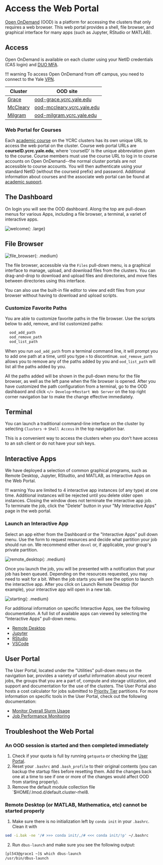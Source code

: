 # Access the Web Portal

[Open OnDemand](https://openondemand.org) (OOD) is a platform for accessing the clusters that only requires a web browser.
This web portal provides a shell, file browser, and graphical interface for many apps (such as Jupyter, RStudio or MATLAB).

## Access

Open OnDemand is available on each cluster using your NetID credentials (CAS login) and [DUO MFA](/clusters-at-yale/access/mfa).

!!! warning
    To access Open OnDemand from off campus, you need to connect to the Yale [VPN](https://docs.ycrc.yale.edu/clusters-at-yale/access/vpn). 

| Cluster                        | OOD site                                                         |
|--------------------------------|------------------------------------------------------------------|
| [Grace](/clusters/grace)       | [ood-grace.ycrc.yale.edu](https://ood-grace.ycrc.yale.edu)         |
| [McCleary](/clusters/mccleary) | [ood-mccleary.ycrc.yale.edu](https://ood-mccleary.ycrc.yale.edu) |
| [Milgram](/clusters/milgram)   | [ood-milgram.ycrc.yale.edu](https://ood-milgram.ycrc.yale.edu)     | 



### Web Portal for Courses

Each [academic course](/clusters-at-yale/access/courses) on the YCRC clusters has its own unique URL to access the web portal on the cluster. 
Course web portal URLs are <b>courseID.ycrc.yale.edu</b>, where 'courseID' is the unique abbreviation given to the course. 
Course members must use the course URL to log in to course accounts on Open OnDemand--the normal cluster portals are not accessible to course accounts. 
You will then authenticate using your standard NetID (without the courseid prefix) and password.
Additional information about courses and the associate web portal can be found at [academic support](/clusters-at-yale/access/courses).

## The Dashboard

On login you will see the OOD dashboard.
Along the top are pull-down menus for various Apps, including a file browser, a terminal, a variet of interactive apps.

![welcome](/img/ood_welcome.png){: .large}

## File Browser

![file_browser](/img/ood_filebrowser.png){: .medium}

The file browser, accessible via the `Files` pull-down menu, is a graphical interface to manage, upload, and download files from the clusters.
You can drag-and-drop to download and upload files and directories, and move files between directories using this interface.

You can also use the built-in file editor to view and edit files from your browser without having to download and upload scripts.

### Customize Favorite Paths

You are able to customize favorite paths in the file browser. Use the scripts below to add, remove, and list customized paths:

``` bash
  ood_add_path
  ood_remove_path
  ood_list_path
```

When you run `ood_add_path` from a terminal command line, it will prompt you to add one path at a time, until you type `n` to discontinue. 
`ood_remove_path` allows you to remove any of the paths added by you and `ood_list_path` will list all the paths added by you. 

All the paths added will be shown in the pull-down menu for the file browser, as well as the left pane when the file browser is opened. After you have customized the path configuration from a terminal, go to the OOD dashbaord and click `</> Develop`->`Restart Web Server` on the top right corner navigation bar to make the change effective immediately.

## Terminal

You can launch a traditional command-line interface on the cluster by selecting `Clusters` -> `Shell Access` in the top navigation bar.

This is a convenient way to access the clusters when you don't have access to an ssh client or do not have your ssh keys.

## Interactive Apps

We have deployed a selection of common graphical programs, such as Remote Desktop, Jupyter, RStudtio, and MATLAB, as Interactive Apps on the Web Portal.

!!! warning
    You are limited to 4 interactive app instances (of any type) at one time. 
    Additional instances will be rejected until you delete older open instances. 
    Closing the window does not terminate the interactive app job.
    To terminate the job, click the "Delete" button in your "My Interactive Apps" page in the web portal.

### Launch an Interactive App

Select an app either from the Dashboard or the "Interactive Apps" pull down menu. 
Use the form to request resources and decide what partition your job should run on. 
We recommend either `devel` or, if applicable, your group's private partition.

![remote_desktop](/img/ood_remote.png){: .medium}

Once you launch the job, you will be presented with a notification that your job has been queued.
Depending on the resources requested, you may need to wait for a bit. When the job starts you will see the option to launch the interactive app.
After you click on Launch Remote Desktop (for example), your interactive app will open in a new tab. 

![starting](/img/ood_remote_starting.png){: .medium}

For additional information on specific Interactive Apps, see the following documentation. A full list of available apps can viewed by selecting the "Interactive Apps" pull-down menu.

- [Remote Desktop](/clusters-at-yale/access/ood-remote-desktop)
- [Jupyter](/clusters-at-yale/access/ood-jupyter)
- [RStudio](/clusters-at-yale/access/ood-rstudio)
- [VSCode](/clusters-at-yale/access/ood-vscode)

## User Portal

The User Portal, located under the "Utilities" pull-down menu on the navigation bar, provides a variety of useful information about your recent jobs, the groups that you are a part of, compute and storage utilization, and support and documentation for the use of the clusters.
The User Portal also hosts a cost calculator for jobs submitted to [Priority Tier](/clusters-at-yale/job-scheduling/priority-tier) partitions.
For more information on specific tools in the User Portal, check out the following documentation:

- [Monitor Overall Slurm Usage](/clusters-at-yale/job-scheduling/getusage/#open-ondemand-web-app)
- [Job Performance Monitoring](/clusters-at-yale/job-scheduling/jobstats/)

## Troubleshoot the Web Portal

### An OOD session is started and then completed immediately

1. Check if your quota is full by running `getquota` or checking the [User Portal](#user-portal).
2. Reset your `.bashrc` and `.bash_profile` to their original contents (you can backup the startup files before resetting them. Add the changes back one at a time to see if one or more of the changes would affect OOD from starting properly).
3. Remove the default module collection file `$HOME/.lmod.d/default.cluster-rhel8.

### Remote Desktop (or MATLAB, Mathematica, etc) cannot be started properly
1. Make sure there is no initialization left by `conda init` in your `.bashrc`. Clean it with 
```bash
sed -i.bak -ne '/# >>> conda init/,/# <<< conda init/!p' ~/.bashrc
```
2. Run `dbus-launch` and make sure you see the following output:
```bash
[pl543@grace1 ~]$ which dbus-launch
/usr/bin/dbus-launch
```
